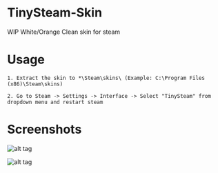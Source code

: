 # TinySteam-Skin
WIP White/Orange Clean skin for steam

# Usage

    1. Extract the skin to *\Steam\skins\ (Example: C:\Program Files (x86)\Steam\skins)

    2. Go to Steam -> Settings -> Interface -> Select "TinySteam" from dropdown menu and restart steam


# Screenshots

![alt tag](https://raw.githubusercontent.com/Mindii/TinySteam-Skin/master/Img/tinysteam4.png)

![alt tag](https://raw.githubusercontent.com/Mindii/TinySteam-Skin/master/Img/overlay.png)
